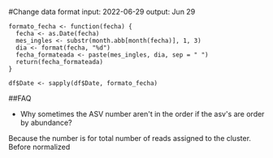#Change data format
input: 2022-06-29
output: Jun 29
```{R}
formato_fecha <- function(fecha) {
  fecha <- as.Date(fecha)
  mes_ingles <- substr(month.abb[month(fecha)], 1, 3)
  dia <- format(fecha, "%d")
  fecha_formateada <- paste(mes_ingles, dia, sep = " ")
  return(fecha_formateada)
}

df$Date <- sapply(df$Date, formato_fecha)
```

##FAQ
* Why sometimes the ASV number aren't in the order if the asv's are order by abundance?

Because the number is for total number of reads assigned to the cluster. Before normalized
